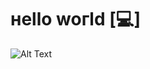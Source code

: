 # нello woгld [💻]
![Alt Text]([https://i.gifer.com/RC1A.gif](https://i.gifer.com/GYny.gif)https://i.gifer.com/GYny.gif)
